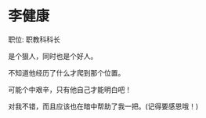 # 李健康

职位: 职教科科长

是个狠人，同时也是个好人。

不知道他经历了什么才爬到那个位置。

可能个中艰辛，只有他自己才能明白吧！



对我不错，而且应该也在暗中帮助了我一把。\(记得要感恩哦！\)

